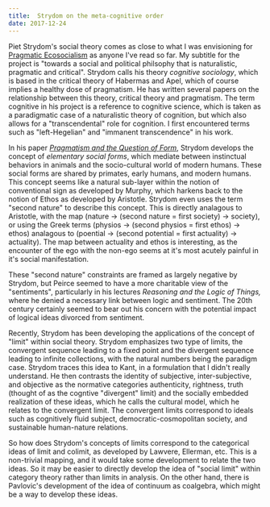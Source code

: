 ```yaml
---
title:  Strydom on the meta-cognitive order
date: 2017-12-24
---
```


Piet Strydom's social theory comes as close to what I was envisioning for [Pragmatic Ecosocialism](https://github.com/bvenner/pragmatic-ecosocialism) as anyone I've read so far.  My subtitle for the project is "towards a social and political philsophy that is naturalistic, pragmatic and critical".  Strydom calls his theory *cognitive sociology*, which is based in the critical theory of Habermas and Apel, which of course implies a healthy dose of pragmatism. He has written several papers on the relationship between this theory, critical theory and pragmatism.  The term cognitive in his project is a reference to cognitive science, which is taken as a paradigmatic case of a naturalistic theory of cognition, but which also allows for a "transcendental" role for cognition.  I first encountered terms such as "left-Hegelian" and "immanent transcendence" in his work. 

In his paper [*Pragmatism and the Question of Form*](https://www.researchgate.net/publication/301222738_Pragmatism_and_the_Question_of_Form_From_a_Critical_Theory_Perspective), Strydom develops the concept of *elementary social forms*, which mediate between instinctual behaviors in animals and the socio-cultural world of modern humans.  These social forms are shared by primates, early humans, and modern humans.  This concept seems like a natural sub-layer within the notion of conventional sign as developed by Murphy, which harkens back to the notion of Ethos as developed by Aristotle.  Strydom even uses the term "second nature" to describe this concept.  This is directly analagous to Aristotle, with the map (nature -> (second nature = first society) -> society), or using the Greek terms (physios -> (second physios = first ethos) -> ethos)  analagous to (poential -> (second potential = first actuality) -> actuality).  The map between actuality and ethos is interesting, as the encounter of the ego with the non-ego seems at it's most acutely painful in it's social manifestation.

These "second nature" constraints are framed as largely negative by Strydom, but Peirce seemed to have a more charitable view of the "sentiments", particularly in his lectures *Reasoning and the Logic of Things,* where he denied a necessary link between logic and sentiment.  The 20th century certainly seemed to bear out his concern with the potential impact of logical ideas divorced from sentiment.

Recently, Strydom has been developing the applications of the concept of "limit" within social theory.  Strydom emphasizes two type of limits, the convergent sequence leading to a fixed point and the divergent sequence leading to infinite collections, with the natural numbers being the paradigm case.  Strydom traces this idea to Kant, in a formulation that I didn't really understand.  He then contrasts the identity of subjective, inter-subjective, and objective as the normative categories authenticity, rightness, truth (thought of as the cogntive "divergent" limit) and the socially embedded realization of these ideas, which he calls the cultural model, which he relates to the convergent limit.  The convergent limits correspond to ideals such as cognitively fluid subject, democratic-cosmopolitan society, and sustainable human-nature relations.   

So how does Strydom's concepts of limits correspond to the categorical ideas of limit and colimit, as developed by Lawvere, Ellerman, etc.  This is a non-trivial mapping, and it would take some development to relate the two ideas.  So it may be easier to directly develop the idea of "social limit" within category theory rather than limits in analysis.  On the other hand, there is Pavlovic's development of the idea of continuum as coalgebra, which might be a way to develop these ideas. 
